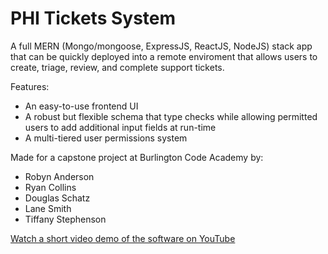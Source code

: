 # PHI Tickets System
A full MERN (Mongo/mongoose, ExpressJS, ReactJS, NodeJS) stack app that can be quickly deployed into a remote enviroment that allows users to create, triage, review, and complete support tickets.

Features:
- An easy-to-use frontend UI
- A robust but flexible schema that type checks while allowing permitted users to add additional input fields at run-time
- A multi-tiered user permissions system

Made for a capstone project at Burlington Code Academy by:
 - Robyn Anderson
 - Ryan Collins
 - Douglas Schatz
 - Lane Smith
 - Tiffany Stephenson
 
[Watch a short video demo of the software on YouTube](https://youtu.be/71PqbnNYeGA)
